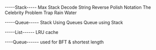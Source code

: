 -----Stack-----
Max Stack
Decode String
Reverse Polish Notation
The Celebrity Problem
Trap Rain Water

-----Queue-----
Stack Using Queues
Queue using Stack

-----List------
LRU cache

----Queue------
used for BFT & shortest length
